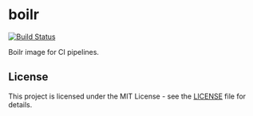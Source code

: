 # boilr

[![Build Status](https://drone.owncloud.com/api/badges/owncloud-ci/boilr/status.svg)](https://drone.owncloud.com/owncloud-ci/boilr)

Boilr image for CI pipelines.

## License

This project is licensed under the MIT License - see the [LICENSE](LICENSE) file for details.
